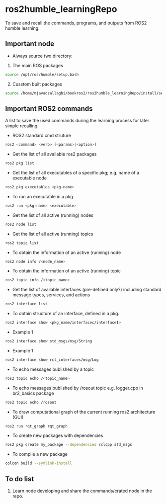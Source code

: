 # ros2humble_learningRepo
To save and recall the commands, programs, and outputs from ROS2 humble learning. 

## Important node
* Always source two directory:
1.  The main ROS packages
```bash
source /opt/ros/humble/setup.bash 
```
2. Cusstom built packages
```bash
source /home/mjavadzallaghi/bookros2/ros2humble_learningRepo/install/setup.bash 
```
## Important ROS2 commands
A list to save the used commands during the learning process for later simple recalling.

* ROS2 standard cmd struture
```bash
ros2 <command> <verb> [<params>|<option>]
```

* Get the list of all available ros2 packages
```bash
ros2 pkg list
```

* Get the list of all executables of a specific pkg; e.g. name of a executable node
```bash
ros2 pkg executables <pkg-name>
```
    
* To run an executable in a pkg
```bash
ros2 run <pkg-name> <executable>
```
    
* Get the list of all active (running) nodes
```bash
ros2 node list
```
    
* Get the list of all active (running) topics
```bash
ros2 topic list
```
    
* To obtain the information of an active (running) node
```bash
ros2 node info /<node_name>
```
    
* To obtain the information of an active (running) topic
```bash
ros2 topic info /<topic_name>
```
    
* Get the list of available interfaces (pre-defined only?) including standard message types, services, and actions
```bash
ros2 interface list
```
    
* To obtain structure of an interface, defined in a pkg.
```bash
ros2 interface show <pkg_name/interfacec/interfaceI>
```
* Example 1
 ```bash
ros2 interface show std_msgs/msg/String
```   

* Example 1
 ```bash
ros2 interface show rcl_interfaces/msg/Log
``` 

* To echo messages bublished by a topic
```bash
ros2 topic echo /<topic_name>
```

* To echo messages bublished by /rosout topic
e.g. logger.cpp in br2_basics package
```bash
ros2 topic echo /rosout
```
    
* To draw computational graph of the current running ros2 architecture (GUI)
```bash
ros2 run rqt_graph rqt_graph
```
    
* To create new packages with dependencies
```bash
ros2 pkg create my_package --dependencies rclcpp std_msgs 
```

* To compile a new package
```bash
colcon build --symlink-install
```
    



## To do list
1. Learn node developing and share the commands/crated node in the repo.
